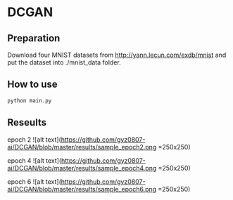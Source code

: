 # DCGAN

## Preparation
Download four MNIST datasets from http://yann.lecun.com/exdb/mnist and put the dataset into ./mnist_data folder.

## How to use
```sh
python main.py
```

## Reseults

epoch 2
![alt text](https://github.com/gyz0807-ai/DCGAN/blob/master/results/sample_epoch2.png =250x250)

epoch 4
![alt text](https://github.com/gyz0807-ai/DCGAN/blob/master/results/sample_epoch4.png =250x250)

epoch 6
![alt text](https://github.com/gyz0807-ai/DCGAN/blob/master/results/sample_epoch6.png =250x250)
